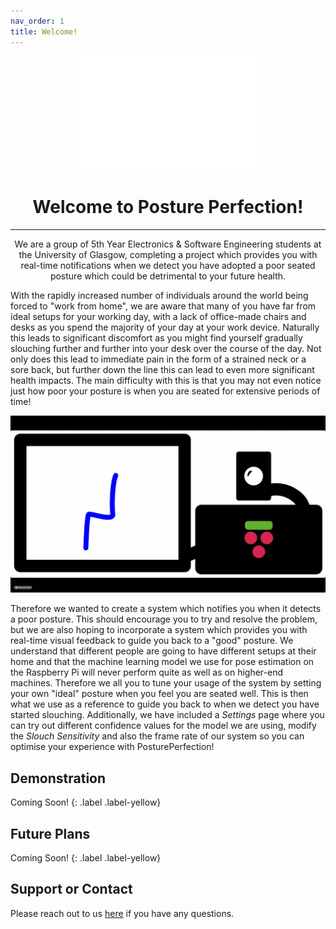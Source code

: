 ```yaml
---
nav_order: 1
title: Welcome!
---
```


<div align="center"> 
  <img src="images/logo.gif" alt="Logo for PosturePerfection" width="300">
  <h1 class="fw-300">Welcome to Posture Perfection!</h1>
  <hr/>
</div>

<div align="center" class="fs-6 fw-300"> 
  We are a group of 5th Year Electronics & Software Engineering students at the University of Glasgow, completing a project which provides you with real-time notifications when we detect you have adopted a poor seated posture which could be detrimental to your future health.
</div>

With the rapidly increased number of individuals around the world being forced to "work from home", we are aware that many of you have far from ideal setups for your working day, with a lack of office-made chairs and desks as you spend the majority of your day at your work device. Naturally this leads to significant discomfort as you might find yourself gradually slouching further and further into your desk over the course of the day. Not only does this lead to immediate pain in the form of a strained neck or a sore back, but further down the line this can lead to even more significant health impacts. The main difficulty with this is that you may not even notice just how poor your posture is when you are seated for extensive periods of time!

<div align="center">
  <img src="images/animation1.gif" alt="Animation of PosturePerfection" width="600">
</div>

Therefore we wanted to create a system which notifies you when it detects a poor posture. This should encourage you to try and resolve the problem, but we are also hoping to incorporate a system which provides you with real-time visual feedback to guide you back to a "good" posture. We understand that different people are going to have different setups at their home and that the machine learning model we use for pose estimation on the Raspberry Pi will never perform quite as well as on higher-end machines. Therefore we all you to tune your usage of the system by setting your own "ideal" posture when you feel you are seated well. This is then what we use as a reference to guide you back to when we detect you have started slouching. Additionally, we have included a _Settings_ page where you can try out different confidence values for the model we are using, modify the _Slouch Sensitivity_ and also the frame rate of our system so you can optimise your experience with PosturePerfection!

## Demonstration

Coming Soon!
{: .label .label-yellow}

## Future Plans

Coming Soon!
{: .label .label-yellow}

## Support or Contact

Please reach out to us [here](/about-us) if you have any questions.
